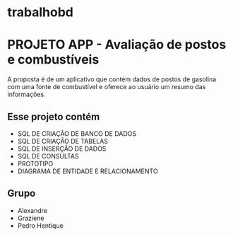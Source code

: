 # trabalhobd
# PROJETO APP - Avaliação de postos e combustíveis

A proposta é de um aplicativo que contém dados de postos de gasolina com uma fonte de combustível e oferece ao usuário um resumo das informações.


## Esse projeto contém

*  SQL DE CRIAÇÃO DE BANCO DE DADOS
*  SQL DE CRIAÇÃO DE TABELAS
*  SQL DE INSERÇÃO DE DADOS
*  SQL DE CONSULTAS
*  PROTOTIPO
*  DIAGRAMA DE ENTIDADE E RELACIONAMENTO


## Grupo

* Alexandre
* Graziene
* Pedro Hentique

